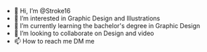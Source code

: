 - 👋 Hi, I’m @Stroke16
- 👀 I’m interested in Graphic Design and Illustrations
- 🌱 I’m currently learning the bachelor's degree in Graphic Design
- 💞️ I’m looking to collaborate on Design and video
- 📫 How to reach me DM me

<!---
Stroke16/Stroke16 is a ✨ special ✨ repository because its `README.md` (this file) appears on your GitHub profile.
You can click the Preview link to take a look at your changes.
--->

